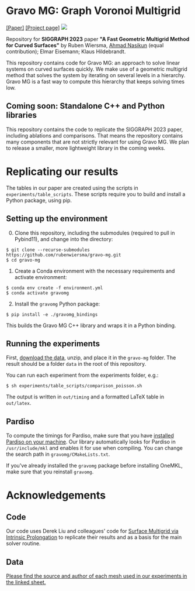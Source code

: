 # Gravo MG: Graph Voronoi Multigrid
[[Paper]](https://graphics.tudelft.nl/~klaus/papers/Gravo_MG.pdf) [[Project page]](https://rubenwiersma.nl/gravomg)
![](https://rubenwiersma.nl/assets/img/publications/gravomg/teaser_gravomg.png)

Repository for **SIGGRAPH 2023** paper **"A Fast Geometric Multigrid Method for Curved Surfaces"** by Ruben Wiersma, [Ahmad Nasikun](https://github.com/a-nasikun) (equal contribution); Elmar Eisemann; Klaus Hildebrandt.

This repository contains code for Gravo MG: an approach to solve linear systems on curved surfaces quickly. We make use of a geometric multigrid method that solves the system by iterating on several levels in a hierarchy. Gravo MG is a fast way to compute this hierarchy that keeps solving times low.

## Coming soon: Standalone C++ and Python libraries
This repository contains the code to replicate the SIGGRAPH 2023 paper, including ablations and comparisons. That means the repository contains many components that are not strictly relevant for using Gravo MG. We plan to release a smaller, more lightweight library in the coming weeks.

# Replicating our results
The tables in our paper are created using the scripts in `experiments/table_scripts`. These scripts require you to build and install a Python package, using pip.

## Setting up the environment
0. Clone this repository, including the submodules (required to pull in Pybind11), and change into the directory:
```
$ git clone --recurse-submodules https://github.com/rubenwiersma/gravo-mg.git
$ cd gravo-mg
```
1. Create a Conda environment with the necessary requirements and activate environment:
```
$ conda env create -f environment.yml
$ conda activate gravomg
```
2. Install the `gravomg` Python package:
```
$ pip install -e ./gravomg_bindings
```

This builds the Gravo MG C++ library and wraps it in a Python binding.

## Running the experiments
First, [download the data](https://surfdrive.surf.nl/files/index.php/s/gOAGyWdSVJVPrBb), unzip, and place it in the `gravo-mg` folder. The result should be a folder `data` in the root of this repository.

You can run each experiment from the experiments folder, e.g.:
```
$ sh experiments/table_scripts/comparison_poisson.sh
```

The output is written in `out/timing` and a formatted LaTeX table in `out/latex`.

## Pardiso
To compute the timings for Pardiso, make sure that you have [installed Pardiso on your machine](https://www.intel.com/content/www/us/en/developer/tools/oneapi/onemkl.html). Our library automatically looks for Pardiso in `/usr/include/mkl` and enables it for use when compiling. You can change the search path in `gravomg/CMakeLists.txt`.

If you've already installed the `gravomg` package before installing OneMKL, make sure that you reinstall `gravomg`.

# Acknowledgements

## Code
Our code uses Derek Liu and colleagues' code for [Surface Multigrid via Intrinsic Prolongation](https://github.com/HTDerekLiu/surface_multigrid_code) to replicate their results and as a basis for the main solver routine.

## Data
[Please find the source and author of each mesh used in our experiments in the linked sheet.](https://docs.google.com/spreadsheets/d/1s5ogLIqmCHthTtyOcgc1SADOlBfXtgP1vG7Qh-oaVdk/edit?usp=sharing)